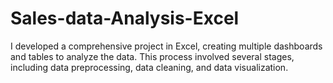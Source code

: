 # Sales-data-Analysis-Excel
I developed a comprehensive project in Excel, creating multiple dashboards and tables to analyze the data. This process involved several stages, including data preprocessing, data cleaning, and data visualization.
